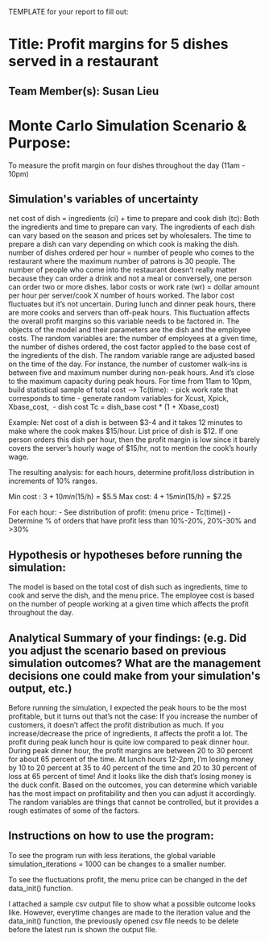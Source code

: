 

TEMPLATE for your report to fill out:

# Title: Profit margins for 5 dishes served in a restaurant

## Team Member(s): Susan Lieu


# Monte Carlo Simulation Scenario & Purpose:
To measure the profit margin on four dishes throughout the day (11am - 10pm)

## Simulation's variables of uncertainty
net cost of dish = ingredients (ci) + time to prepare and cook dish (tc): Both the ingredients and time to prepare can vary. The ingredients of each dish can vary based on the season and prices set by wholesalers. The time to prepare a dish can vary depending on which cook is making the dish.
number of dishes ordered per hour = number of people who comes to the restaurant where the maximum number of patrons is 30 people. The number of people who come into the restaurant doesn’t really matter because they can order a drink and not a meal or conversely, one person can order two or more dishes.
labor costs or work rate (wr) =  dollar amount per hour per server/cook X number of hours worked. The labor cost fluctuates but it’s not uncertain. During lunch and dinner peak hours, there are more cooks and servers than off-peak hours. This fluctuation affects the overall profit margins so this variable needs to be factored in. 
The objects of the model and their parameters are the dish and the employee costs. 
The random variables are: the number of employees at a given time, the number of dishes ordered, the cost factor applied to the base cost of the ingredients of the dish. The random variable range are adjusted based on the time of the day. For instance, the number of customer walk-ins is between five and maximum number during non-peak hours. And it’s close to the maximum capacity during peak hours.
For time from 11am to 10pm, build statistical sample of total cost —> Tc(time): - pick work rate that corresponds to time - generate random variables for Xcust, Xpick, Xbase_cost,  - dish cost Tc = dish_base cost * (1 + Xbase_cost)



Example: 
Net cost of a dish is between $3-4 and it takes 12 minutes to make where the cook makes $15/hour. List price of dish is $12. If one person orders this dish per hour, then the profit margin is low since it barely covers the server’s hourly wage of $15/hr, not to mention the cook’s hourly wage.

The resulting analysis: for each hours, determine profit/loss distribution in increments of 10% ranges.

Min cost : $3 + 10min($15/h) = $5.5
Max cost: $4 + 15min($15/h) = $7.25

For each hour: - See distribution of profit: (menu price - Tc(time)) - Determine % of orders that have profit less than 10%-20%, 20%-30% and >30%

## Hypothesis or hypotheses before running the simulation:
The model is based on the total cost of dish such as ingredients, time to cook and serve the dish, and the menu price. The employee cost is based on the number of people working at a given time which affects the profit throughout the day.


## Analytical Summary of your findings: (e.g. Did you adjust the scenario based on previous simulation outcomes?  What are the management decisions one could make from your simulation's output, etc.)
Before running the simulation, I expected the peak hours to be the most profitable, but it turns out that’s not the case:
If you increase the number of customers, it doesn’t affect the profit distribution as much. 
If you increase/decrease the price of ingredients, it affects the profit a lot. 
The profit during peak lunch hour is quite low compared to peak dinner hour. During peak dinner hour, the profit margins are between 20 to 30 percent for about 65 percent of the time. At lunch hours 12-2pm, I’m losing money by 10 to 20 percent at 35 to 40 percent of the time and 20 to 30 percent of loss at 65 percent of time! And it looks like the dish that’s losing money is the duck confit.
Based on the outcomes, you can determine which variable has the most impact on profitability and then you can adjust it accordingly. The random variables are things that cannot be controlled, but it provides a rough estimates of some of the factors.

## Instructions on how to use the program: 
To see the program run with less iterations, the global variable simulation_iterations = 1000 can be changes to a smaller number.

To see the fluctuations profit, the menu price can be changed in the def data_init() function.

I attached a sample csv output file to show what a possible outcome looks like. However, everytime changes are made to the iteration value and the data_init() function, the previously opened csv file needs to be delete before the latest run is shown the output file.

